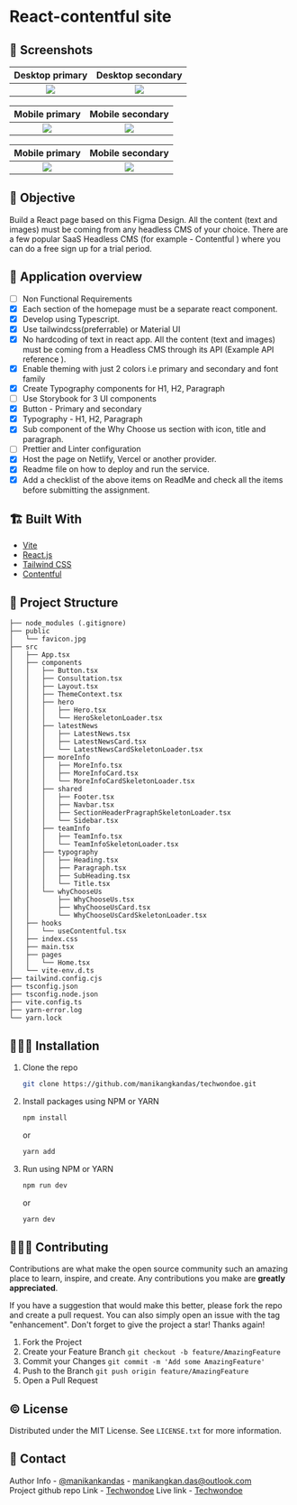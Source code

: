 # React-contentful site

## 📜 Screenshots
Desktop primary | Desktop secondary
:-------------------------:|:-------------------------:
![](https://user-images.githubusercontent.com/75943412/180653560-d5d27f88-48fc-44c5-8602-c9a326d6f534.png) | ![](https://user-images.githubusercontent.com/75943412/180653981-92348130-7651-4a3c-a249-7c13de5a2abc.png)

Mobile primary | Mobile secondary 
:-------------------------:|:-------------------------:
![](https://user-images.githubusercontent.com/75943412/180653645-3568ba31-e9c5-4b64-bd39-8448f474acdb.png) | ![](https://user-images.githubusercontent.com/75943412/180654133-5d149d0a-68f9-47aa-92df-59b7df24a58c.png)

Mobile primary | Mobile secondary 
:-------------------------:|:-------------------------:
![](https://user-images.githubusercontent.com/75943412/180653710-51d473ad-2e05-4c61-94eb-58ff38c796e5.png) | ![](https://user-images.githubusercontent.com/75943412/180653732-d2526d55-20ba-44f9-8aa8-e2e1c1645aee.png)


## 🤔 Objective
Build a React page based on this Figma Design. All the content (text and images) must be coming from any headless CMS of your choice. There are a few popular SaaS Headless CMS (for example - Contentful ) where you can do a free sign up for a trial period.

## 🐤 Application overview

- [ ] Non Functional Requirements
- [x] Each section of the homepage must be a separate react component.
- [x] Develop using Typescript.
- [x] Use tailwindcss(preferrable) or Material UI
- [x] No hardcoding of text in react app. All the content (text and images) must be coming from a Headless CMS through its API (Example API reference ).
- [x] Enable theming with just 2 colors i.e primary and secondary and font family
- [x] Create Typography components for H1, H2, Paragraph
- [ ] Use Storybook for 3 UI components 
- [x] Button - Primary and secondary
- [x] Typography - H1, H2, Paragraph
- [x] Sub component of the Why Choose us section with icon, title and paragraph.
- [ ] Prettier and Linter configuration
- [x] Host the page on Netlify, Vercel or another provider.
- [x] Readme file on how to deploy and run the service.
- [x] Add a checklist of the above items on ReadMe and check all the items before submitting the assignment.

## 🏗️ Built With

- [Vite](https://vitejs.dev/)
- [React.js](https://reactjs.org/)
- [Tailwind CSS](https://tailwindcss.com/)
- [Contentful](https://app.contentful.com/)

## 🎏 Project Structure
```
├── node_modules (.gitignore)
├── public
│   └── favicon.jpg
├── src
│   ├── App.tsx
│   ├── components
│   │   ├── Button.tsx
│   │   ├── Consultation.tsx
│   │   ├── Layout.tsx
│   │   ├── ThemeContext.tsx
│   │   ├── hero
│   │   │   ├── Hero.tsx
│   │   │   └── HeroSkeletonLoader.tsx
│   │   ├── latestNews
│   │   │   ├── LatestNews.tsx
│   │   │   ├── LatestNewsCard.tsx
│   │   │   └── LatestNewsCardSkeletonLoader.tsx
│   │   ├── moreInfo
│   │   │   ├── MoreInfo.tsx
│   │   │   ├── MoreInfoCard.tsx
│   │   │   └── MoreInfoCardSkeletonLoader.tsx
│   │   ├── shared
│   │   │   ├── Footer.tsx
│   │   │   ├── Navbar.tsx
│   │   │   ├── SectionHeaderPragraphSkeletonLoader.tsx
│   │   │   └── Sidebar.tsx
│   │   ├── teamInfo
│   │   │   ├── TeamInfo.tsx
│   │   │   └── TeamInfoSkeletonLoader.tsx
│   │   ├── typography
│   │   │   ├── Heading.tsx
│   │   │   ├── Paragraph.tsx
│   │   │   ├── SubHeading.tsx
│   │   │   └── Title.tsx
│   │   └── whyChooseUs
│   │       ├── WhyChooseUs.tsx
│   │       ├── WhyChooseUsCard.tsx
│   │       └── WhyChooseUsCardSkeletonLoader.tsx
│   ├── hooks
│   │   └── useContentful.tsx
│   ├── index.css
│   ├── main.tsx
│   ├── pages
│   │   └── Home.tsx
│   └── vite-env.d.ts
├── tailwind.config.cjs
├── tsconfig.json
├── tsconfig.node.json
├── vite.config.ts
├── yarn-error.log
└── yarn.lock
```
## 🧑🏻‍🎤 Installation

1. Clone the repo
   ```sh
   git clone https://github.com/manikangkandas/techwondoe.git
   ```
2. Install packages using NPM or YARN

   ```sh
   npm install
   ```
   or

   ```sh
   yarn add
   ```

3. Run using NPM or YARN

   ```sh
   npm run dev
   ```
   or

   ```sh
   yarn dev
   ```

## 💁🏻‍♂️ Contributing

Contributions are what make the open source community such an amazing place to learn, inspire, and create. Any contributions you make are **greatly appreciated**.

If you have a suggestion that would make this better, please fork the repo and create a pull request. You can also simply open an issue with the tag "enhancement".
Don't forget to give the project a star! Thanks again!

1. Fork the Project
2. Create your Feature Branch `git checkout -b feature/AmazingFeature`
3. Commit your Changes `git commit -m 'Add some AmazingFeature'`
4. Push to the Branch `git push origin feature/AmazingFeature`
5. Open a Pull Request

<!-- LICENSE -->

## ©️ License

Distributed under the MIT License. See `LICENSE.txt` for more information.

<!-- CONTACT -->

## 🤝 Contact

Author Info - [@manikankandas](https://linkedin.com/in/techwondoe) - manikangkan.das@outlook.com
<br />
Project github repo Link - [Techwondoe](https://github.com/manikangkandas/techwondoe)
Live link - [Techwondoe](https://manikangkandas.github.io/techwondoe/)
